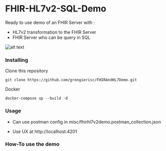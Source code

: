 # FHIR-HL7v2-SQL-Demo

Ready to use demo of an FHIR Server with :
* HL7v2 transformation to the FHIR Server 
* FHIR Server who can be query in SQL

![alt text](https://raw.githubusercontent.com/grongierisc/FHIRAndHL7Demo/master/fhirhl7ui/app/src/assets/img/FHIRdemo.jpg)

### Installing

Clone this repository

```
git clone https://github.com/grongierisc/FHIRAndHL7Demo.git
```

Docker

```
docker-compose up --build -d
```

### Usage

* Can use postman config in misc/fhirhl7v2demo.postman_collection.json

* Use UX at http://localhost:4201

### How-To use the demo

